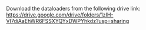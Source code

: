 Download the dataloaders from the following drive link:
https://drive.google.com/drive/folders/1zIH-VI7diAaEhWR6FSSXYQYxDWPYhkdz?usp=sharing